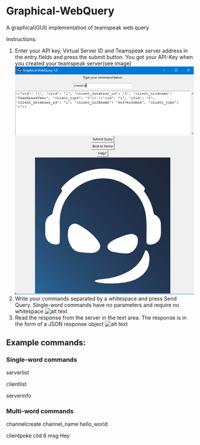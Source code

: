 # Graphical-WebQuery
A graphical(GUI) implementation of teamspeak web query

Instructions:
1. Enter your API key, Virtual Server ID and Teamspeak server address in the entry fields and press the submit button. You got your API-Key when you created your teamspeak server(see image)
![alt text](clientlist.png)
2. Write your commands separated by a whitespace and press Send Query. Single-word commands have no parameters and require no whitespace
![alt text](http://url/to/img.png)
3. Read the response from the server in the text area. The response is in the form of a JSON response object
![alt text](http://url/to/img.png)

## Example commands:
### Single-word commands
serverlist

clientlist

serverinfo
### Multi-word commands
channelcreate channel_name hello_world

clientpoke clid 6 msg Hey

